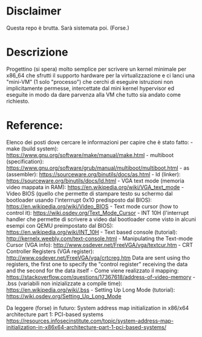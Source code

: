 # Disclaimer
Questa repo è brutta.
Sarà sistemata poi.
(Forse.)

# Descrizione
Progettino (si spera) molto semplice per scrivere un kernel minimale per x86_64 che sfrutti il supporto hardware per la virtualizzazione e ci lanci una "mini-VM" (1 solo "processo") che cerchi di eseguire istruzioni non implicitamente permesse, intercettate dal mini kernel hypervisor ed eseguite in modo da dare parvenza alla VM che tutto sia andato come richiesto.


# Reference:
Elenco dei posti dove cercare le informazioni per capire che è stato fatto:
    - make (build system): https://www.gnu.org/software/make/manual/make.html
    - multiboot (specification): https://www.gnu.org/software/grub/manual/multiboot/multiboot.html
    - as (assembler): https://sourceware.org/binutils/docs/as.html
    - ld (linker): https://sourceware.org/binutils/docs/ld.html
    - VGA text mode (memoria video mappata in RAM): https://en.wikipedia.org/wiki/VGA_text_mode
    - Video BIOS (quello che permette di stampare testo su schermo dal bootloader usando l'interrrupt 0x10 predisposto dal BIOS): https://en.wikipedia.org/wiki/Video_BIOS
    - Text mode cursor (how to control it): https://wiki.osdev.org/Text_Mode_Cursor
    - INT 10H (l'interrupt handler che permette di scrivere a
    video dal bootloader come visto in alcuni esempi con QEMU
    preimpostato dal BIOS): https://en.wikipedia.org/wiki/INT_10H
    - Text based console (tutorial): http://kernelx.weebly.com/text-console.html
    - Manipulating the Text-mode Cursor (VGA info): http://www.osdever.net/FreeVGA/vga/textcur.htm
    - CRT Controller Registers (VGA register): http://www.osdever.net/FreeVGA/vga/crtcreg.htm
        Data are sent using tho registers, the first one to specify the "control register" receiving the data and the
        second for the data itself
    - Come viene realizzato il mapping: https://stackoverflow.com/questions/17367618/address-of-video-memory
    - .bss (variabili non inizializzate a compile time): https://en.wikipedia.org/wiki/.bss
    - Setting Up Long Mode (tutorial): https://wiki.osdev.org/Setting_Up_Long_Mode

Da leggere (forse) in futuro:
System address map initialization in x86/x64 architecture part 1: PCI-based systems
    https://resources.infosecinstitute.com/topic/system-address-map-initialization-in-x86x64-architecture-part-1-pci-based-systems/


